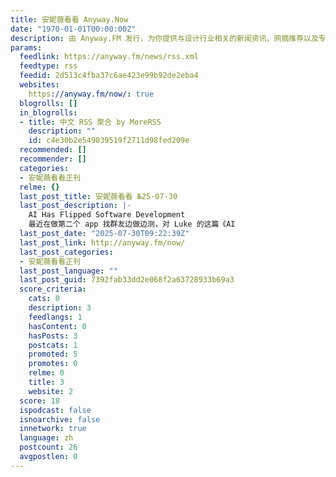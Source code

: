 ```yaml
---
title: 安妮薇看看 Anyway.Now
date: "1970-01-01T00:00:00Z"
description: 由 Anyway.FM 发行，为你提供与设计行业相关的新闻资讯、网摘推荐以及专栏文章等内容。
params:
  feedlink: https://anyway.fm/news/rss.xml
  feedtype: rss
  feedid: 2d513c4fba37c6ae423e99b92de2eba4
  websites:
    https://anyway.fm/now/: true
  blogrolls: []
  in_blogrolls:
  - title: 中文 RSS 聚合 by MoreRSS
    description: ""
    id: c4e30b2e549839519f2711d98fed209e
  recommended: []
  recommender: []
  categories:
  - 安妮薇看看正刊
  relme: {}
  last_post_title: 安妮薇看看 №25·07·30
  last_post_description: |-
    AI Has Flipped Software Development
    最近在做第二个 app 找群友边做边测，对 Luke 的这篇《AI
  last_post_date: "2025-07-30T09:22:39Z"
  last_post_link: http://anyway.fm/now/
  last_post_categories:
  - 安妮薇看看正刊
  last_post_language: ""
  last_post_guid: 7392fab33dd2e068f2a63728933b69a3
  score_criteria:
    cats: 0
    description: 3
    feedlangs: 1
    hasContent: 0
    hasPosts: 3
    postcats: 1
    promoted: 5
    promotes: 0
    relme: 0
    title: 3
    website: 2
  score: 18
  ispodcast: false
  isnoarchive: false
  innetwork: true
  language: zh
  postcount: 26
  avgpostlen: 0
---
```

